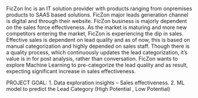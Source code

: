 FicZon Inc is an IT solution provider with products ranging from onpremises products to SAAS based solutions. FicZon major leads generation channel is digital and through their website.  FicZon business is majorly dependent on the sales force effectiveness. As the market is maturing and more new competitors entering the market, FicZon is experiencing the dip in sales.  Effective sales is dependent on lead quality and as of now, this is based on manual categorization and highly depended on sales staff. Though there is a quality process, which continuously updates the lead categorization, it’s value is in for post analysis, rather than conversation. FicZon wants to explore Machine Learning to pre-categorize the lead quality and as result, expecting significant increase in sales effectiveness. 
 
PROJECT GOAL: 1. Data exploration insights – Sales effectiveness. 2. ML model to predict the Lead Category (High Potential , Low Potential)
